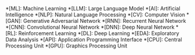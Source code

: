 
*[ML]: Machine Learning
*[LLM]: Large Language Model
*[AI]: Artificial Intelligence
*[NLP]: Natural Language Processing
*[CV]: Computer Vision
*[GAN]: Generative Adversarial Network
*[RNN]: Recurrent Neural Network
*[CNN]: Convolutional Neural Network
*[DNN]: Deep Neural Network
*[RL]: Reinforcement Learning
*[DL]: Deep Learning
*[EDA]: Exploratory Data Analysis
*[API]: Application Programming Interface
*[CPU]: Central Processing Unit
*[GPU]: Graphics Processing Unit
